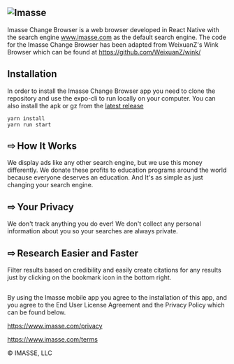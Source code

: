 ![Imasse](https://cdn.imasse.com/img/logo.png)
---

Imasse Change Browser is a web browser developed in React Native with the search engine www.imasse.com as the default search engine. The code for the Imasse Change Browser has been adapted from WeixuanZ's Wink Browser which can be found at https://github.com/WeixuanZ/wink/

## Installation

In order to install the Imasse Change Browser app you need to clone the repository and use the expo-cli to run locally on your computer. You can also install the apk or gz from the [latest release](https://github.com/imasse-dev/imasse-change-browser/releases/latest)

```
yarn install
yarn run start
```
## ⇨ How It Works

We display ads like any other search engine, but we use this money differently. We donate these profits to education programs around the world because everyone deserves an education. And It's as simple as just changing your search engine.

## ⇨ Your Privacy

We don't track anything you do ever! We don't collect any personal information about you so your searches are always private.

## ⇨ Research Easier and Faster
Filter results based on credibility and easily create citations for any results just by clicking on the bookmark icon in the bottom right.

##
By using the Imasse mobile app you agree to the installation of this app, and you agree to the End User License Agreement and the Privacy Policy which can be found below.

https://www.imasse.com/privacy

https://www.imasse.com/terms

© IMASSE, LLC
